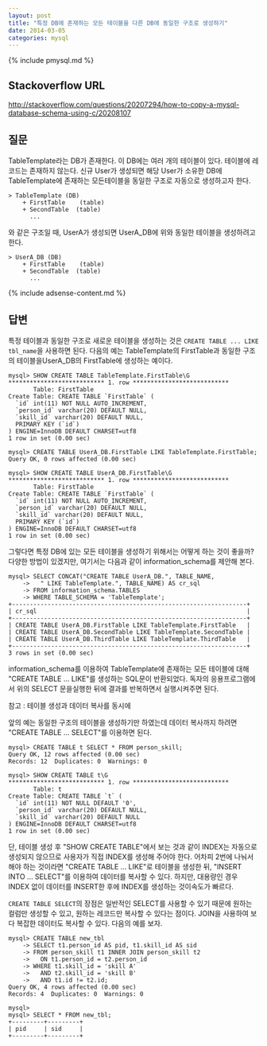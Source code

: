 ```yaml
---
layout: post
title: "특정 DB에 존재하는 모든 테이블을 다른 DB에 동일한 구조로 생성하기"
date: 2014-03-05 
categories: mysql
---
```


{% include pmysql.md %}

## Stackoverflow URL

http://stackoverflow.com/questions/20207294/how-to-copy-a-mysql-database-schema-using-c/20208107

## 질문

TableTemplate라는 DB가 존재한다. 이 DB에는 여러 개의 테이블이 있다. 테이블에 레코드는 존재하지 않는다. 신규 User가 생성되면 해당 User가 소유한 DB에 TableTemplate에 존재하는 모든테이블을 동일한 구조로 자동으로 생성하고자 한다.

    > TableTemplate (DB)
        + FirstTable    (table)
        + SecondTable  (table)
          ...

와 같은 구조일 때, UserA가 생성되면 UserA_DB에 위와 동일한 테이블을 생성하려고 한다.

    > UserA_DB (DB)
        + FirstTable    (table)
        + SecondTable  (table)
          ...

{% include adsense-content.md %}

## 답변

특정 테이블과 동일한 구조로 새로운 테이블을 생성하는 것은 `CREATE TABLE ... LIKE tbl_name`을 사용하면 된다. 다음의 예는 TableTemplate의 FirstTable과 동일한 구조의 테이블을UserA_DB의 FirstTable에 생성하는 예이다.

    mysql> SHOW CREATE TABLE TableTemplate.FirstTable\G
    *************************** 1. row ***************************
           Table: FirstTable
    Create Table: CREATE TABLE `FirstTable` (
      `id` int(11) NOT NULL AUTO_INCREMENT,
      `person_id` varchar(20) DEFAULT NULL,
      `skill_id` varchar(20) DEFAULT NULL,
      PRIMARY KEY (`id`)
    ) ENGINE=InnoDB DEFAULT CHARSET=utf8
    1 row in set (0.00 sec)
     
    mysql> CREATE TABLE UserA_DB.FirstTable LIKE TableTemplate.FirstTable;
    Query OK, 0 rows affected (0.00 sec)
     
    mysql> SHOW CREATE TABLE UserA_DB.FirstTable\G
    *************************** 1. row ***************************
           Table: FirstTable
    Create Table: CREATE TABLE `FirstTable` (
      `id` int(11) NOT NULL AUTO_INCREMENT,
      `person_id` varchar(20) DEFAULT NULL,
      `skill_id` varchar(20) DEFAULT NULL,
      PRIMARY KEY (`id`)
    ) ENGINE=InnoDB DEFAULT CHARSET=utf8
    1 row in set (0.00 sec)

그렇다면 특정 DB에 있는 모든 테이블을 생성하기 위해서는 어떻게 하는 것이 좋을까? 다양한 방법이 있겠지만, 여기서는 다음과 같이 information_schema를 제안해 본다.

    mysql> SELECT CONCAT("CREATE TABLE UserA_DB.", TABLE_NAME,
        ->   " LIKE TableTemplate.", TABLE_NAME) AS cr_sql
        -> FROM information_schema.TABLES
        -> WHERE TABLE_SCHEMA = 'TableTemplate';
    +------------------------------------------------------------------+
    | cr_sql                                                           |
    +------------------------------------------------------------------+
    | CREATE TABLE UserA_DB.FirstTable LIKE TableTemplate.FirstTable   |
    | CREATE TABLE UserA_DB.SecondTable LIKE TableTemplate.SecondTable |
    | CREATE TABLE UserA_DB.ThirdTable LIKE TableTemplate.ThirdTable   |
    +------------------------------------------------------------------+
    3 rows in set (0.00 sec)

information_schema를 이용하여 TableTemplate에 존재하는 모든 테이블에 대해 "CREATE TABLE ... LIKE"를 생성하는 SQL문이 반환되었다. 독자의 응용프로그램에서 위의 SELECT 문을실행한 뒤에 결과를 반복하면서 실행시켜주면 된다.

참고 : 테이블 생성과 데이터 복사를 동시에

앞의 예는 동일한 구조의 테이블을 생성하기만 하였는데 데이터 복사까지 하려면 "CREATE TABLE ... SELECT"를 이용하면 된다.

    mysql> CREATE TABLE t SELECT * FROM person_skill;
    Query OK, 12 rows affected (0.00 sec)
    Records: 12  Duplicates: 0  Warnings: 0
     
    mysql> SHOW CREATE TABLE t\G
    *************************** 1. row ***************************
           Table: t
    Create Table: CREATE TABLE `t` (
      `id` int(11) NOT NULL DEFAULT '0',
      `person_id` varchar(20) DEFAULT NULL,
      `skill_id` varchar(20) DEFAULT NULL
    ) ENGINE=InnoDB DEFAULT CHARSET=utf8
    1 row in set (0.00 sec)

단, 테이블 생성 후 "SHOW CREATE TABLE"에서 보는 것과 같이 INDEX는 자동으로 생성되지 않으므로 사용자가 직접 INDEX를 생성해 주어야 한다. 어차피 2번에 나눠서 해야 하는 것이라면 "CREATE TABLE ... LIKE"로 테이블을 생성한 뒤, "INSERT INTO ... SELECT"를 이용하여 데이터를 복사할 수 있다. 하지만, 대용량인 경우 INDEX 없이 데이터를 INSERT한 후에 INDEX를 생성하는 것이속도가 빠르다.

`CREATE TABLE SELECT`의 장점은 일반적인 SELECT를 사용할 수 있기 때문에 원하는 컬럼만 생성할 수 있고, 원하는 레코드만 복사할 수 있다는 점이다. JOIN을 사용하여 보다 복잡한 데이터도 복사할 수 있다. 다음의 예를 보자.

    mysql> CREATE TABLE new_tbl
        -> SELECT t1.person_id AS pid, t1.skill_id AS sid
        -> FROM person_skill t1 INNER JOIN person_skill t2
        ->   ON t1.person_id = t2.person_id
        -> WHERE t1.skill_id = 'skill A'
        ->   AND t2.skill_id = 'skill B'
        ->   AND t1.id != t2.id;
    Query OK, 4 rows affected (0.00 sec)
    Records: 4  Duplicates: 0  Warnings: 0
     
    mysql>
    mysql> SELECT * FROM new_tbl;
    +---------+---------+
    | pid     | sid     |
    +---------+---------+


